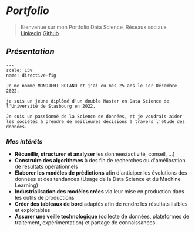# ***Portfolio***

> Bienvenue sur mon Portfolio Data Science, Réseaux sociaux [Linkedin](https://www.linkedin.com/in/roland-mondjehi-987021167)|[Github](https://github.com/aigleroyale)

## ***Présentation***

```{figure} ./images/Photo2.jpg
---
scale: 15%
name: directive-fig
```

`Je me nomme MONDJEHI ROLAND et j'ai eu mes 25 ans le 1er Décembre 2022.`

`je suis un jeune diplômé d'un double Master en Data Science de l'Université de Stasbourg en 2022.`

`Je suis un passionné de la Science de données, et je voudrais aider les sociétés à prendre de meilleures décisions à travers l'étude des données.`

### ***Mes intérêts***

- **Récueillir, structurer et analyser** les données(activité, conseil, ...)
- **Construire des algorithmes** à des fin de recherches ou d'amélioration de résultats opérationnels
- **Elaborer les modèles de prédictions** afin d'anticiper les évolutions des données et des tendances (Usage de la Data Science et du Machine Learning)
- **Industrialisation des modèles crées** via leur mise en production dans les outils de productions
- **Créer des tableaux de bord** adaptés afin de rendre les résultats lisibles et exploitables
- **Assurer une veille technologique** (collecte de données, plateformes de traitement, expérimentation) et partage de connaissances